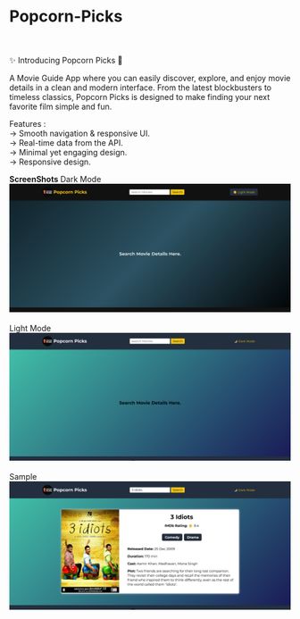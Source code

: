 # Popcorn-Picks
<br><br>
✨ Introducing Popcorn Picks 🍿

A Movie Guide App where you can easily discover, explore, and enjoy movie details in a clean and modern interface. From the latest blockbusters to timeless classics, Popcorn Picks is designed to make finding your next favorite film simple and fun.

Features :<br>
→ Smooth navigation & responsive UI.<br>
→ Real-time data from the API.<br>
→ Minimal yet engaging design.<br>
→ Responsive design.<br>

<b>ScreenShots</b>
Dark Mode
<br>
![image alt](https://github.com/BinaySharma25/Popcorn-Picks/blob/main/Screenshots/ss-1.png?raw=true)
<br><br>
Light Mode
![image alt](https://github.com/BinaySharma25/Popcorn-Picks/blob/main/Screenshots/ss-2.png?raw=true)
<br><br>
Sample
![image alt](https://github.com/BinaySharma25/Popcorn-Picks/blob/main/Screenshots/ss3.png?raw=true)
